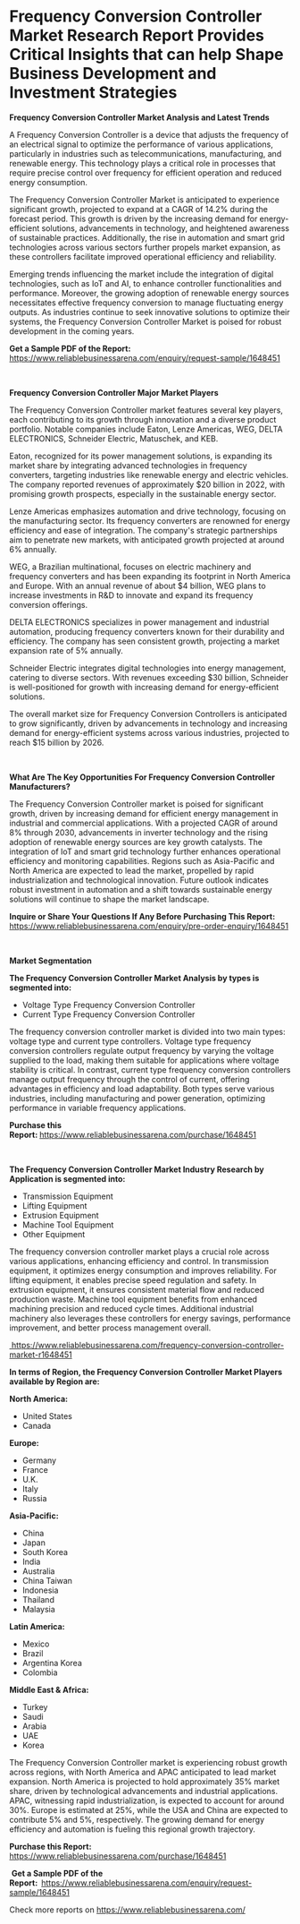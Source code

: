 <p><h1>Frequency Conversion Controller Market Research Report Provides Critical Insights that can help Shape Business Development and Investment Strategies</h1></p><p><strong>Frequency Conversion Controller Market Analysis and Latest Trends</strong></p>
<p><p>A Frequency Conversion Controller is a device that adjusts the frequency of an electrical signal to optimize the performance of various applications, particularly in industries such as telecommunications, manufacturing, and renewable energy. This technology plays a critical role in processes that require precise control over frequency for efficient operation and reduced energy consumption.</p><p>The Frequency Conversion Controller Market is anticipated to experience significant growth, projected to expand at a CAGR of 14.2% during the forecast period. This growth is driven by the increasing demand for energy-efficient solutions, advancements in technology, and heightened awareness of sustainable practices. Additionally, the rise in automation and smart grid technologies across various sectors further propels market expansion, as these controllers facilitate improved operational efficiency and reliability.</p><p>Emerging trends influencing the market include the integration of digital technologies, such as IoT and AI, to enhance controller functionalities and performance. Moreover, the growing adoption of renewable energy sources necessitates effective frequency conversion to manage fluctuating energy outputs. As industries continue to seek innovative solutions to optimize their systems, the Frequency Conversion Controller Market is poised for robust development in the coming years.</p></p>
<p><strong>Get a Sample PDF of the Report:&nbsp;</strong> <a href="https://www.reliablebusinessarena.com/enquiry/request-sample/1648451?utm_campaign=1990&utm_medium=2&utm_source=Github&utm_content=ia&utm_term=29122024&utm_id=frequency-conversion-controller">https://www.reliablebusinessarena.com/enquiry/request-sample/1648451</a></p>
<p>&nbsp;</p>
<p><strong>Frequency Conversion Controller Major Market Players</strong></p>
<p><p>The Frequency Conversion Controller market features several key players, each contributing to its growth through innovation and a diverse product portfolio. Notable companies include Eaton, Lenze Americas, WEG, DELTA ELECTRONICS, Schneider Electric, Matuschek, and KEB.</p><p>Eaton, recognized for its power management solutions, is expanding its market share by integrating advanced technologies in frequency converters, targeting industries like renewable energy and electric vehicles. The company reported revenues of approximately $20 billion in 2022, with promising growth prospects, especially in the sustainable energy sector.</p><p>Lenze Americas emphasizes automation and drive technology, focusing on the manufacturing sector. Its frequency converters are renowned for energy efficiency and ease of integration. The company's strategic partnerships aim to penetrate new markets, with anticipated growth projected at around 6% annually.</p><p>WEG, a Brazilian multinational, focuses on electric machinery and frequency converters and has been expanding its footprint in North America and Europe. With an annual revenue of about $4 billion, WEG plans to increase investments in R&D to innovate and expand its frequency conversion offerings.</p><p>DELTA ELECTRONICS specializes in power management and industrial automation, producing frequency converters known for their durability and efficiency. The company has seen consistent growth, projecting a market expansion rate of 5% annually.</p><p>Schneider Electric integrates digital technologies into energy management, catering to diverse sectors. With revenues exceeding $30 billion, Schneider is well-positioned for growth with increasing demand for energy-efficient solutions.</p><p>The overall market size for Frequency Conversion Controllers is anticipated to grow significantly, driven by advancements in technology and increasing demand for energy-efficient systems across various industries, projected to reach $15 billion by 2026.</p></p>
<p>&nbsp;</p>
<p><strong>What Are The Key Opportunities For Frequency Conversion Controller Manufacturers?</strong></p>
<p><p>The Frequency Conversion Controller market is poised for significant growth, driven by increasing demand for efficient energy management in industrial and commercial applications. With a projected CAGR of around 8% through 2030, advancements in inverter technology and the rising adoption of renewable energy sources are key growth catalysts. The integration of IoT and smart grid technology further enhances operational efficiency and monitoring capabilities. Regions such as Asia-Pacific and North America are expected to lead the market, propelled by rapid industrialization and technological innovation. Future outlook indicates robust investment in automation and a shift towards sustainable energy solutions will continue to shape the market landscape.</p></p>
<p><strong>Inquire or Share Your Questions If Any Before Purchasing This Report:</strong> <a href="https://www.reliablebusinessarena.com/enquiry/pre-order-enquiry/1648451?utm_campaign=1990&utm_medium=2&utm_source=Github&utm_content=ia&utm_term=29122024&utm_id=frequency-conversion-controller">https://www.reliablebusinessarena.com/enquiry/pre-order-enquiry/1648451</a></p>
<p>&nbsp;</p>
<p><strong>Market Segmentation</strong></p>
<p><strong>The Frequency Conversion Controller Market Analysis by types is segmented into:</strong></p>
<p><ul><li>Voltage Type Frequency Conversion Controller</li><li>Current Type Frequency Conversion Controller</li></ul></p>
<p><p>The frequency conversion controller market is divided into two main types: voltage type and current type controllers. Voltage type frequency conversion controllers regulate output frequency by varying the voltage supplied to the load, making them suitable for applications where voltage stability is critical. In contrast, current type frequency conversion controllers manage output frequency through the control of current, offering advantages in efficiency and load adaptability. Both types serve various industries, including manufacturing and power generation, optimizing performance in variable frequency applications.</p></p>
<p><strong>Purchase this Report:&nbsp;</strong><a href="https://www.reliablebusinessarena.com/purchase/1648451?utm_campaign=1990&utm_medium=2&utm_source=Github&utm_content=ia&utm_term=29122024&utm_id=frequency-conversion-controller">https://www.reliablebusinessarena.com/purchase/1648451</a></p>
<p>&nbsp;</p>
<p><strong>The Frequency Conversion Controller Market Industry Research by Application is segmented into:</strong></p>
<p><ul><li>Transmission Equipment</li><li>Lifting Equipment</li><li>Extrusion Equipment</li><li>Machine Tool Equipment</li><li>Other Equipment</li></ul></p>
<p><p>The frequency conversion controller market plays a crucial role across various applications, enhancing efficiency and control. In transmission equipment, it optimizes energy consumption and improves reliability. For lifting equipment, it enables precise speed regulation and safety. In extrusion equipment, it ensures consistent material flow and reduced production waste. Machine tool equipment benefits from enhanced machining precision and reduced cycle times. Additional industrial machinery also leverages these controllers for energy savings, performance improvement, and better process management overall.</p></p>
<p><a href="https://www.reliablebusinessarena.com/frequency-conversion-controller-market-r1648451?utm_campaign=1990&utm_medium=2&utm_source=Github&utm_content=ia&utm_term=29122024&utm_id=frequency-conversion-controller">&nbsp;https://www.reliablebusinessarena.com/frequency-conversion-controller-market-r1648451</a></p>
<p><strong>In terms of Region, the Frequency Conversion Controller Market Players available by Region are:</strong></p>
<p>
    <p> <strong> North America: </strong>
        <ul>
            <li>United States</li>
            <li>Canada</li>
        </ul>
        </p> 
    <p> <strong> Europe: </strong>
        <ul>
            <li>Germany</li>
            <li>France</li>
            <li>U.K.</li>
            <li>Italy</li>
            <li>Russia</li>
        </ul>
        </p> 
    <p> <strong> Asia-Pacific: </strong>
        <ul>
            <li>China</li>
            <li>Japan</li>
            <li>South Korea</li>
            <li>India</li>
            <li>Australia</li>
            <li>China Taiwan</li>
            <li>Indonesia</li>
            <li>Thailand</li>
            <li>Malaysia</li>
        </ul>
        </p> 
    <p> <strong> Latin America: </strong>
        <ul>
            <li>Mexico</li>
            <li>Brazil</li>
            <li>Argentina Korea</li>
            <li>Colombia</li>
        </ul>
        </p> 
    <p> <strong> Middle East & Africa: </strong>
        <ul>
            <li>Turkey</li>
            <li>Saudi</li>
            <li>Arabia</li>
            <li>UAE</li>
            <li>Korea</li>
        </ul>
    </p>
    </p>
<p><p>The Frequency Conversion Controller market is experiencing robust growth across regions, with North America and APAC anticipated to lead market expansion. North America is projected to hold approximately 35% market share, driven by technological advancements and industrial applications. APAC, witnessing rapid industrialization, is expected to account for around 30%. Europe is estimated at 25%, while the USA and China are expected to contribute 5% and 5%, respectively. The growing demand for energy efficiency and automation is fueling this regional growth trajectory.</p></p>
<p><strong>Purchase this Report: </strong><a href="https://www.reliablebusinessarena.com/purchase/1648451?utm_campaign=1990&utm_medium=2&utm_source=Github&utm_content=ia&utm_term=29122024&utm_id=frequency-conversion-controller">https://www.reliablebusinessarena.com/purchase/1648451</a></p>
<p>&nbsp;<strong>Get a Sample PDF of the Report:&nbsp;&nbsp;</strong><a href="https://www.reliablebusinessarena.com/enquiry/request-sample/1648451?utm_campaign=1990&utm_medium=2&utm_source=Github&utm_content=ia&utm_term=29122024&utm_id=frequency-conversion-controller">https://www.reliablebusinessarena.com/enquiry/request-sample/1648451</a></p>
<p><strong></strong></p>
<p>Check more reports on <a href="https://www.reliablebusinessarena.com/?utm_campaign=1990&utm_medium=2&utm_source=Github&utm_content=ia&utm_term=29122024&utm_id=frequency-conversion-controller">https://www.reliablebusinessarena.com/</a></p>